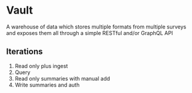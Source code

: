 # Vault

A warehouse of data which stores multiple formats from multiple surveys and exposes them all through a simple RESTful and/or GraphQL API

## Iterations

1. Read only plus ingest
2. Query
3. Read only summaries with manual add
2. Write summaries and auth
